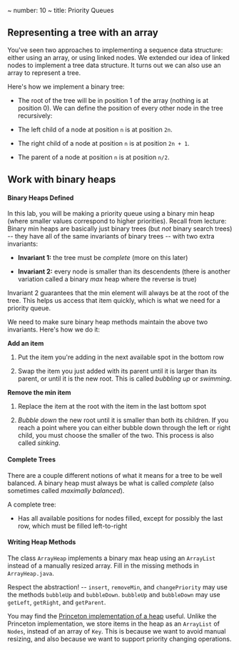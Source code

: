 ~ number: 10
~ title: Priority Queues

Representing a tree with an array
-------

You've seen two approaches to implementing a sequence data structure: either using an array, or using linked nodes. We extended our idea of linked nodes to implement a tree data structure. It turns out we can also use an array to represent a tree.

Here's how we implement a binary tree: 

- The root of the tree will be in position 1 of the array (nothing is at position 0). We can define the position of every other node in the tree recursively:

-  The left child of a node at position `n` is at position `2n`. 

- The right child of a node at position `n` is at position `2n + 1`. 

- The parent of a node at position `n` is at position `n/2`.

Work with binary heaps
--------

#### Binary Heaps Defined

In this lab, you will be making a priority queue using a binary min heap (where smaller values correspond to higher priorities). Recall from lecture: Binary min heaps are basically just binary trees (but _not_ binary search trees) -- they have all of the same invariants of binary trees -- with two extra invariants:

- __Invariant 1:__ the tree must be _complete_ (more on this later)

- __Invariant 2:__ every node is smaller than its descendents (there is another variation called a binary _max_ heap where the reverse is true)

Invariant 2 guarantees that the min element will always be at the root of the tree. This helps us access that item quickly, which is what we need for a priority queue. 

We need to make sure binary heap methods maintain the above two invariants. Here's how we do it:

__Add an item__

1. Put the item you're adding in the next available spot in the bottom row

2. Swap the item you just added with its parent until it is larger than its parent, or until it is the new root. This is called _bubbling up_ or _swimming_.

__Remove the min item__

1. Replace the item at the root with the item in the last bottom spot

2. _Bubble down_ the new root until it is smaller than both its children. If you reach a point where you can either bubble down through the left or right child, you must choose the smaller of the two. This process is also called _sinking_.

#### Complete Trees

There are a couple different notions of what it means for a tree to be well balanced. A binary heap must always be what is called _complete_ (also sometimes called _maximally balanced_).

A complete tree:

- Has all available positions for nodes filled, except for possibly the last row, which must be filled left-to-right

#### Writing Heap Methods

The class `ArrayHeap` implements a binary max heap using an `ArrayList` instead of a manually resized array. Fill in the missing methods in `ArrayHeap.java`.

Respect the abstraction! -- `insert`, `removeMin`, and `changePriority` may use the methods `bubbleUp` and `bubbleDown`. `bubbleUp` and `bubbleDown` may use `getLeft`, `getRight`, and `getParent`. 

You may find the [Princeton implementation of a heap](http://algs4.cs.princeton.edu/24pq/MinPQ.java.html) useful. Unlike the Princeton implementation, we store items in the heap as an `ArrayList` of `Nodes`, instead of an array of `Key`. This is because we want to avoid manual resizing, and also because we want to support priority changing operations.